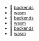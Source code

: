 * 📂 [backends](backends)
* 📂 [wasm](wasm)
* 📂 [backends](backends)
* 📂 [wasm](wasm)
* 📂 [backends](backends)
* 📂 [wasm](wasm)

